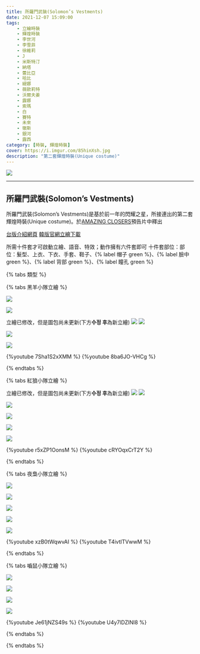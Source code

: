 ```yaml
---
title: 所羅門武裝(Solomon’s Vestments)
date: 2021-12-07 15:09:00
tags: 
    - 立繪時裝
    - 輝煌時裝
    - 李世河
    - 李雪菲
    - 徐維莉
    - J
    - 米斯特汀
    - 納塔
    - 蕾比亞
    - 哈比
    - 緹娜
    - 薇歐莉特
    - 沃爾夫姜
    - 露娜
    - 索瑪
    - 白
    - 賽特
    - 未來
    - 徹斯
    - 銀河
    - 露西
category: [時裝, 輝煌時裝]
cover: https://i.imgur.com/85hinXsh.jpg
description: "第二套輝煌時裝(Unique costume)"
---
```


[![](https://i.imgur.com/85hinXsh.jpg)](https://i.imgur.com/85hinXs.jpg)

---
## 所羅門武裝(Solomon’s Vestments)
所羅門武裝(Solomon’s Vestments)是基於前一年的閃耀之星，所接連出的第二套輝煌時裝(Unique costume)。於[AMAZING CLOSERS](https://www.youtube.com/watch?v=1ZKj7cuBx6Q)預告片中釋出




[台版介紹網頁](https://landing.mangot5.com/template/cls/event/211223_solomon/index.html)
[韓版官網立繪下載](https://closers.vod.nexoncdn.co.kr/site/fansitekit/Closers_FansiteKit_Solomon_210128.zip)

所需十件套才可啟動立繪、語音、特效；動作擁有六件套即可
十件套部位：部位：髮型、上衣、下衣、手套、鞋子、{% label 帽子 green %}、{% label 臉中 green %}、{% label 背部 green %}、{% label 瞳孔 green %}


{% tabs 類型 %}
<!-- tab 黑羊小隊-->
{% tabs 黑羊小隊立繪 %}
<!-- tab 李世河(Seha)-->
[![](https://i.imgur.com/glGIb38h.jpg)](https://i.imgur.com/glGIb38.jpg)
<!-- endtab -->
<!-- tab 李雪菲(Seulbi)-->
[![](https://i.imgur.com/0UIwMpah.jpg)](https://i.imgur.com/0UIwMpa.jpg)
<!-- endtab -->
<!-- tab 徐維莉(Yuri)-->
立繪已修改，但是圖包尚未更新(下方**수정 후**為新立繪)
[![](https://i.imgur.com/JVbZzNNh.jpg)](https://i.imgur.com/JVbZzNN.jpg)
![](https://file.nexon.com/NxFile/Download/FileDownloader.aspx?oidFile=4981004208896475145)
<!-- endtab -->
<!-- tab J-->
[![](https://i.imgur.com/Lkhom1Hh.jpg)](https://i.imgur.com/Lkhom1H.jpg)
<!-- endtab -->
<!-- tab 米斯特汀(Tein)-->
[![](https://i.imgur.com/9B1FSn0h.jpg)](https://i.imgur.com/9B1FSn0.jpg)
<!-- endtab -->
<!-- tab 動作(李世河~米斯特汀)-->
{%youtube 7Sha1S2xXMM %}
{%youtube 8ba6JO-VHCg %}
<!-- endtab -->
{% endtabs %}
<!-- endtab -->

<!-- tab 紅狼小隊-->
{% tabs 紅狼小隊立繪 %}
<!-- tab 納塔(Nata)-->
立繪已修改，但是圖包尚未更新(下方**수정 후**為新立繪)
[![](https://i.imgur.com/1YsLFKyh.jpg)](https://i.imgur.com/1YsLFKy.jpg)
![](https://file.nexon.com/NxFile/Download/FileDownloader.aspx?oidFile=4836888969281011727)
<!-- endtab -->
<!-- tab 蕾比雅(Levia)-->
[![](https://i.imgur.com/As6AQVHh.jpg)](https://i.imgur.com/As6AQVH.jpg)
<!-- endtab -->
<!-- tab 哈比(Harpy)-->
[![](https://i.imgur.com/HpnnQMih.jpg)](https://i.imgur.com/HpnnQMi.jpg)
<!-- endtab -->
<!-- tab 緹娜(Tina)-->
[![](https://i.imgur.com/050jYIPh.jpg)](https://i.imgur.com/050jYIP.jpg)
<!-- endtab -->
<!-- tab 薇歐莉特(Violet)-->
[![](https://i.imgur.com/fFksfGBh.jpg)](https://i.imgur.com/fFksfGB.jpg)
<!-- endtab -->
<!-- tab 動作(納塔~薇歐莉特)-->
{%youtube r5xZP1OonsM %}
{%youtube cRYOqxCrT2Y %}
<!-- endtab -->
{% endtabs %}
<!-- endtab -->

<!-- tab 夜梟小隊-->
{% tabs 夜梟小隊立繪 %}
<!-- tab 沃爾夫姜(Wolfgang)-->
[![](https://i.imgur.com/3dhcVorh.jpg)](https://i.imgur.com/3dhcVor.jpg)
<!-- endtab -->
<!-- tab 露娜(Luna)-->
[![](https://i.imgur.com/vYe7nbeh.jpg)](https://i.imgur.com/vYe7nbe.jpg)
<!-- endtab -->
<!-- tab 索瑪(Soma)-->
[![](https://i.imgur.com/AYaZS34h.jpg)](https://i.imgur.com/AYaZS34.jpg)
<!-- endtab -->
<!-- tab 白(Bai)-->
[![](https://i.imgur.com/0cm0Sinh.jpg)](https://i.imgur.com/0cm0Sin.jpg)
<!-- endtab -->
<!-- tab 賽特(Seth)-->
[![](https://i.imgur.com/wyHzAzLh.jpg)](https://i.imgur.com/wyHzAzL.jpg)
<!-- endtab -->
<!-- tab 動作(沃爾夫姜~賽特)-->
{%youtube xzB0tWqwvAI %}
{%youtube T4ivtlTVwwM %}
<!-- endtab -->
{% endtabs %}
<!-- endtab -->

<!-- tab 嚙鼠小隊-->
{% tabs 嚙鼠小隊立繪 %}
<!-- tab 未來(Mirae)-->
[![](https://i.imgur.com/ItK0ccNh.jpg)](https://i.imgur.com/ItK0ccN.jpg)
<!-- endtab -->
<!-- tab 徹斯(Chulsoo)-->
[![](https://i.imgur.com/y6Rb1Smh.jpg)](https://i.imgur.com/y6Rb1Sm.jpg)
<!-- endtab -->
<!-- tab 銀河(Eunha)-->
[![](https://i.imgur.com/vQO5JRUh.jpg)](https://i.imgur.com/vQO5JRU.jpg)
<!-- endtab -->
<!-- tab 露西(Lucy)-->
[![](https://i.imgur.com/a4VdXcyh.jpg)](https://i.imgur.com/a4VdXcy.jpg)
<!-- endtab -->		
<!-- tab 動作(未來~露西)-->
{%youtube Je61jNZS49s %}
{%youtube U4y7lDZINl8 %}
<!-- endtab -->
{% endtabs %}
<!-- endtab -->
<!-- endtab -->
{% endtabs %}